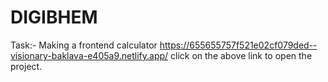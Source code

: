 # DIGIBHEM
Task:- Making a frontend calculator
https://655655757f521e02cf079ded--visionary-baklava-e405a9.netlify.app/
click on the above link to open the project.
